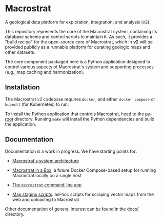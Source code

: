 # Macrostrat

A geological data platform for exploration, integration, and analysis (v2).

This repository represents the core of the Macrostrat system, containing its
database schema and control scripts to maintain it. As such, it provides a
"build recipe" for the open-source core of Macrostrat, which in **v2** will be
provided publicly as a runnable platform for curating geologic maps and other
datasets.

The core component packaged here is a Python application designed to control
various aspects of Macrostrat's system and supporting processes (e.g., map
caching and harmonization).

## Installation

The Macrostrat _v2_ codebase requires `docker`, and either `docker compose` or
`kubectl` (for Kubernetes) to run.

To install the Python application that controls Macrostrat, head to the
[py-root](py-root) directory. Running `make` will install the Python
dependencies and build the application.

## Documentation

Documentation is a work in progress. We have starting points for:

* [Macrostrat's system architecture](docs/Macrostrat%20System%20Architecture.md)

* [Macrostrat in a Box](docs/Macrostrat%20in%20a%20Box.md), a future Docker
  Compose-based setup for running Macrostrat locally on a single host

* [The `macrostrat` command line app](cli/docs/cli-usage.md)

* [Map staging scripts](map-staging/README.md): ad-hoc scripts for scraping
  vector maps from the web and uploading to Macrostrat

Other documentation of general interest can be found in the [docs/](docs/)
directory.

